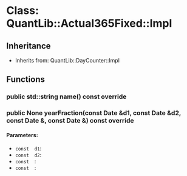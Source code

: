 # Class: QuantLib::Actual365Fixed::Impl

## Inheritance
- Inherits from: QuantLib::DayCounter::Impl

## Functions
### public std::string name() const override


### public None yearFraction(const Date &d1, const Date &d2, const Date &, const Date &) const override

#### Parameters:
- `const  d1`: 
- `const  d2`: 
- `const  `: 
- `const  `: 

